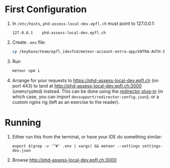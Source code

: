 # First Configuration

1. In `/etc/hosts`, `phd-assess-local-dev.epfl.ch` must point to 127.0.0.1:
   ```
   127.0.0.1	phd-assess-local-dev.epfl.ch
   ```
2. Create `.env` file:
   ```bash
   cp /keybase/team/epfl_idevfsd/meteor-account-entra-app/ENTRA-AUTH-INFO.local-dev .env
   ```
3. Run
   ```bash
   meteor npm i
   ```
4. Arrange for your requests to https://phd-assess-local-dev.epfl.ch (on port 443)
   to land at http://phd-assess-local-dev.epfl.ch:3000 (unencrypted) instead.
   This can be done using the [redirector plug-in](https://addons.mozilla.org/en-US/firefox/addon/redirector/) (in which case, you can
   import `devsupport/redirector-config.json`); or a custom nginx rig (left as an exercise to the reader).

# Running

1. Either run this from the terminal, or have your IDE do something similar:
   ```
   export $(grep -v '^#' .env | xargs) && meteor --settings settings-dev.json
   ```
2. Browse http://phd-assess-local-dev.epfl.ch:3000
